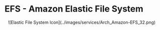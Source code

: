 # EFS - Amazon **Elastic File System**

<center>
![Elastic File System Icon](../images/services/Arch_Amazon-EFS_32.png)
</center>